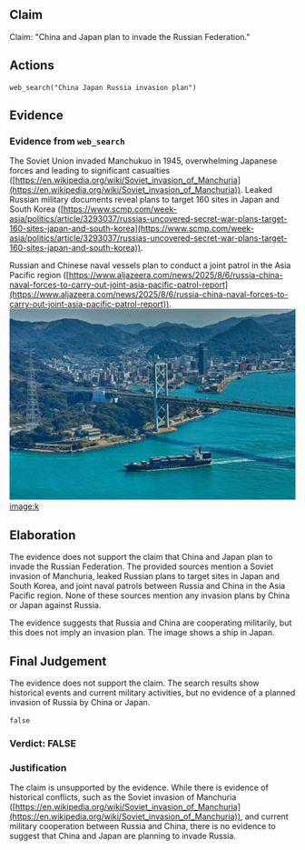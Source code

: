 ## Claim
Claim: "China and Japan plan to invade the Russian Federation."

## Actions
```
web_search("China Japan Russia invasion plan")
```

## Evidence
### Evidence from `web_search`
The Soviet Union invaded Manchukuo in 1945, overwhelming Japanese forces and leading to significant casualties ([https://en.wikipedia.org/wiki/Soviet_invasion_of_Manchuria](https://en.wikipedia.org/wiki/Soviet_invasion_of_Manchuria)). Leaked Russian military documents reveal plans to target 160 sites in Japan and South Korea ([https://www.scmp.com/week-asia/politics/article/3293037/russias-uncovered-secret-war-plans-target-160-sites-japan-and-south-korea](https://www.scmp.com/week-asia/politics/article/3293037/russias-uncovered-secret-war-plans-target-160-sites-japan-and-south-korea)).

Russian and Chinese naval vessels plan to conduct a joint patrol in the Asia Pacific region ([https://www.aljazeera.com/news/2025/8/6/russia-china-naval-forces-to-carry-out-joint-asia-pacific-patrol-report](https://www.aljazeera.com/news/2025/8/6/russia-china-naval-forces-to-carry-out-joint-asia-pacific-patrol-report)). ![image 3874](media/2025-08-22_23-55-1755906949-169265.jpg) <image:k>


## Elaboration
The evidence does not support the claim that China and Japan plan to invade the Russian Federation. The provided sources mention a Soviet invasion of Manchuria, leaked Russian plans to target sites in Japan and South Korea, and joint naval patrols between Russia and China in the Asia Pacific region. None of these sources mention any invasion plans by China or Japan against Russia.

The evidence suggests that Russia and China are cooperating militarily, but this does not imply an invasion plan. The image shows a ship in Japan.


## Final Judgement
The evidence does not support the claim. The search results show historical events and current military activities, but no evidence of a planned invasion of Russia by China or Japan.

`false`


### Verdict: FALSE

### Justification
The claim is unsupported by the evidence. While there is evidence of historical conflicts, such as the Soviet invasion of Manchuria ([https://en.wikipedia.org/wiki/Soviet_invasion_of_Manchuria](https://en.wikipedia.org/wiki/Soviet_invasion_of_Manchuria)), and current military cooperation between Russia and China, there is no evidence to suggest that China and Japan are planning to invade Russia.
